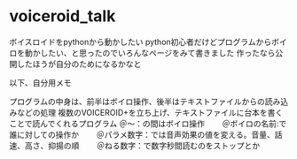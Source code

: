 # voiceroid_talk
ボイスロイドをpythonから動かしたい
python初心者だけどプログラムからボイロを動かしたい、と思ったのでいろんなページをみて書きました
作ったなら公開したほうが自分のためになるかなと

以下、自分用メモ

プログラムの中身は、前半はボイロ操作、後半はテキストファイルからの読み込みなどの処理
複数のVOICEROID+を立ち上げ、テキストファイルに台本を書くことで読んでくれるプログラム
＠～：の間はボイロ操作　　
＠ボイロの名前:で誰に対しての操作か　　
＠パラメ数字：では音声効果の値を変える。音量、話速、高さ、抑揚の順　　
＠ねる数字：で数字秒間読むのをストップとか　　

